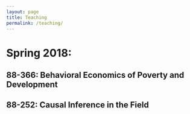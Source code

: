 ```yaml
---
layout: page
title: Teaching
permalink: /teaching/
---
```


# Spring 2018:

## 88-366: Behavioral Economics of Poverty and Development
 
## 88-252: Causal Inference in the Field
